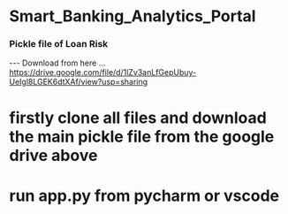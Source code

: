 # Smart_Banking_Analytics_Portal

### Pickle file of Loan Risk 
---  Download from here ...
https://drive.google.com/file/d/1lZv3anLfGepUbuy-UeIgl8LGEK6dtXAf/view?usp=sharing
# firstly clone all files and download the main pickle file from the google drive above
# run app.py from pycharm or vscode


